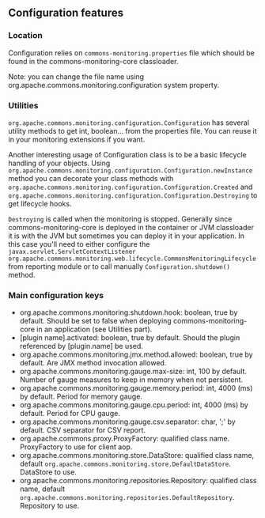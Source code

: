 <!---
Licensed to the Apache Software Foundation (ASF) under one
or more contributor license agreements.  See the NOTICE file
distributed with this work for additional information
regarding copyright ownership.  The ASF licenses this file
to you under the Apache License, Version 2.0 (the
"License"); you may not use this file except in compliance
with the License.  You may obtain a copy of the License at

  http://www.apache.org/licenses/LICENSE-2.0

Unless required by applicable law or agreed to in writing,
software distributed under the License is distributed on an
"AS IS" BASIS, WITHOUT WARRANTIES OR CONDITIONS OF ANY
KIND, either express or implied.  See the License for the
specific language governing permissions and limitations
under the License.
-->
## Configuration features
### Location
Configuration relies on `commons-monitoring.properties` file which should be found in the commons-monitoring-core classloader.

Note: you can change the file name using org.apache.commons.monitoring.configuration system property.

### Utilities

`org.apache.commons.monitoring.configuration.Configuration` has several utility methods to get
int, boolean... from the properties file. You can reuse it in your monitoring extensions if you want.

Another interesting usage of Configuration class is to be a basic lifecycle handling of your objects.
Using `org.apache.commons.monitoring.configuration.Configuration.newInstance` method you can
decorate your class methods with `org.apache.commons.monitoring.configuration.Configuration.Created`
and `org.apache.commons.monitoring.configuration.Configuration.Destroying` to get lifecycle hooks.

`Destroying` is called when the monitoring is stopped. Generally since commons-monitoring-core is deployed in the
container or JVM classloader it is with the JVM but sometimes you can deploy it in your application. In this case
you'll need to either configure the `javax.servlet.ServletContextListener`
`org.apache.commons.monitoring.web.lifecycle.CommonsMonitoringLifecycle` from reporting module
or to call manually `Configuration.shutdown()` method.

### Main configuration keys

* org.apache.commons.monitoring.shutdown.hook: boolean, true by default. Should be set to false when deploying commons-monitoring-core in an application (see Utilities part).
* [plugin name].activated: boolean, true by default. Should the plugin referenced by [plugin.name] be used.
* org.apache.commons.monitoring.jmx.method.allowed: boolean, true by default. Are JMX method invocation allowed.
* org.apache.commons.monitoring.gauge.max-size: int, 100 by default. Number of gauge measures to keep in memory when not persistent.
* org.apache.commons.monitoring.gauge.memory.period: int, 4000 (ms) by default. Period for memory gauge.
* org.apache.commons.monitoring.gauge.cpu.period: int, 4000 (ms) by default. Period for CPU gauge.
* org.apache.commons.monitoring.gauge.csv.separator: char, ';' by default. CSV separator for CSV report.
* org.apache.commons.proxy.ProxyFactory: qualified class name. ProxyFactory to use for client aop.
* org.apache.commons.monitoring.store.DataStore: qualified class name, default `org.apache.commons.monitoring.store.DefaultDataStore`. DataStore to use.
* org.apache.commons.monitoring.repositories.Repository: qualified class name, default `org.apache.commons.monitoring.repositories.DefaultRepository`. Repository to use.
